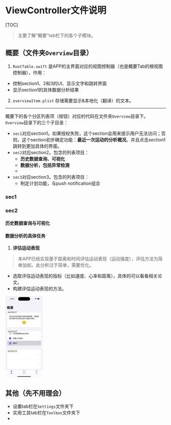 # ViewController文件说明

[TOC]



> 主要了解“概要”tab栏下的各个子模块。

## 概要（文件夹`Overview`目录）

1. `RootTable.swift` 是APP的主界面对应的视图控制器（也是概要Tab的根视图控制器），作用：

* 控制section1、2和3的UI、显示文字和跳转界面
* 显示section1的具体数据分析结果

2. `overviewItem.plist` 存储需要显示&本地化（翻译）的文本。

---

概要下的各个分区列表项（按钮）对应的代码在文件夹`Overview`目录下。`Overview`目录下的三个子目录：

* `sec1`对应section1。如果授权失败，这个section会用来提示用户无法访问；否则，这个section初步确定功能：**最近一次运动的分析概况**。并且点击section1跳转到更加具体的界面。
* `sec2`对应section2。包含的列表项目：
  * **历史数据查询、可视化**
  * **数据分析，包括异常检测**
  * 
* `sec3`对应section3。包含的列表项目：
  * 制定计划功能，与push notification组合

### sec1



### sec2

#### 历史数据查询与可视化



#### 数据分析的具体任务

1. **评估运动表现**

> 本APP已经实现基于距离和时间评估运动表现（运动强度），评估方法为简单加权。此分析过于简单，需要优化。

* 选取评估运动表现的指标（比如速度、心率和距离），具体的可以看看相关论文。
* 构建评估运动表现的方法。



<img src="img/overview.jpeg" style="zoom: 25%;" >



## 其他（先不用理会）

* 设置tab栏在`Settings`文件夹下
* 实用工具tab栏在`Toolbox`文件夹下
* 
